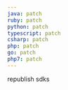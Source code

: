 ```yaml
---
java: patch
ruby: patch
python: patch
typescript: patch
csharp: patch
php: patch
go: patch
php7: patch
---
```


republish sdks
